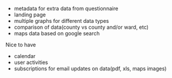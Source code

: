 - metadata for extra data from questionnaire
- landing page
- multiple graphs for different data types
- comparison of data(county vs county and/or ward, etc)
- maps data based on google search

Nice to have
- calendar
- user activities
- subscriptions for email updates on data(pdf, xls, maps images)

